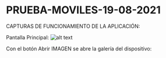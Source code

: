 # PRUEBA-MOVILES-19-08-2021

CAPTURAS DE FUNCIONAMIENTO DE LA APLICACIÓN:

Pantalla Principal:
![alt text](https://github.com/SebastianCarvajal/PRUEBA-MOVILES-19-08-2021/blob/main/Capturas/Captura1.jpg)

Con el botón Abrir IMAGEN se abre la galería del dispositivo:
